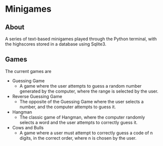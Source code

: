 # Minigames #
## About ##
A series of text-based minigames played through the Python terminal, with the highscores stored in a database using Sqlite3.  

## Games ##
The current games are
- Guessing Game
  - A game where the user attempts to guess a random number generated by the computer, where the range is selected by the user.
- Reverse Guessing Game
  - The opposite of the Guessing Game where the user selects a number, and the computer attempts to guess it.
- Hangman
  - The classic game of Hangman, where the computer randomly selects a word and the user attempts to correctly guess it.
- Cows and Bulls
  - A game where a user must attempt to correctly guess a code of n digits, in the correct order, where n is chosen by the user.
